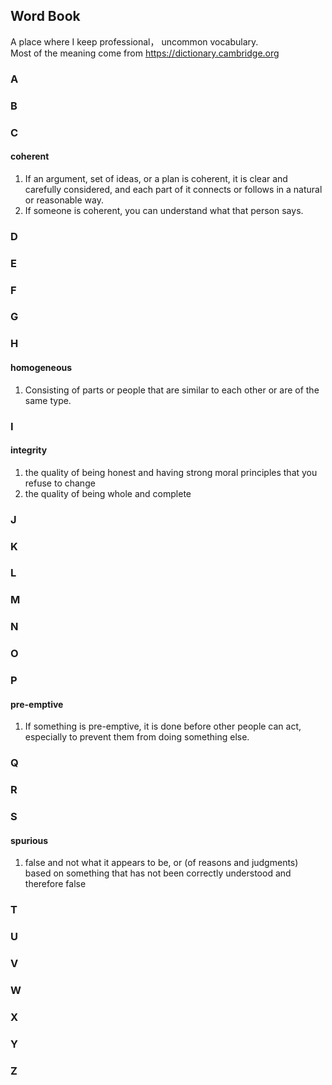 ## Word Book

A place where I keep professional， uncommon vocabulary.  
Most of the meaning come from <https://dictionary.cambridge.org>  

### A


### B



### C
#### coherent
1. If an argument, set of ideas, or a plan is coherent, it is clear and carefully considered, and each part of it connects or follows in a natural or reasonable way.  
2. If someone is coherent, you can understand what that person says.  

### D


### E


### F


### G


### H
#### homogeneous
1. Consisting of parts or people that are similar to each other or are of the same type.  

### I
#### integrity
1. the quality of being honest and having strong moral principles that you refuse to change
2. the quality of being whole and complete

### J


### K


### L


### M


### N


### O


### P
#### pre-emptive
1. If something is pre-emptive, it is done before other people can act, especially to prevent them from doing something else.  

### Q


### R


### S
#### spurious
1. false and not what it appears to be, or (of reasons and judgments) based on something that has not been correctly understood and therefore false

### T


### U


### V


### W


### X


### Y


### Z


